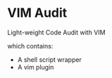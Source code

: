 # VIM Audit

Light-weight Code Audit with VIM

which contains:

- A shell script wrapper
- A vim plugin
